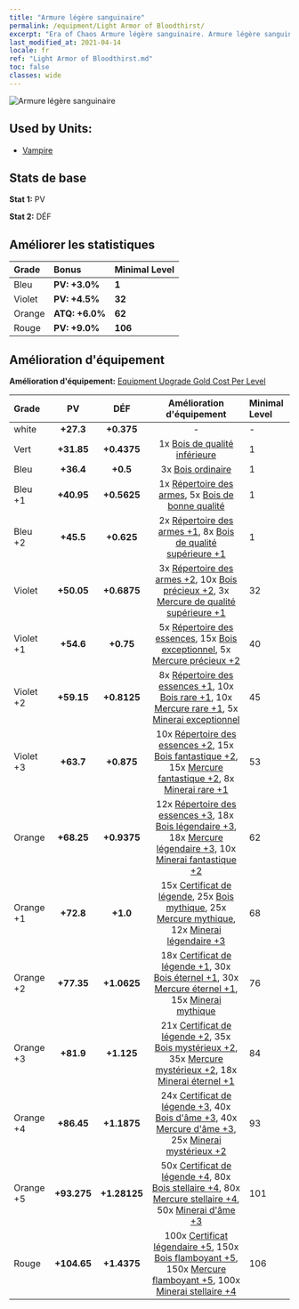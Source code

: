 ```yaml
---
title: "Armure légère sanguinaire"
permalink: /equipment/Light Armor of Bloodthirst/
excerpt: "Era of Chaos Armure légère sanguinaire. Armure légère sanguinaire"
last_modified_at: 2021-04-14
locale: fr
ref: "Light Armor of Bloodthirst.md"
toc: false
classes: wide
---
```


  ![Armure légère sanguinaire](/images/e/e_3042.png)

## Used by Units:

* [Vampire](/fr/units/Vampire/) 


## Stats de base
 **Stat 1:** PV

 **Stat 2:** DÉF

## Améliorer les statistiques

  |     Grade    |   Bonus | Minimal Level | 
  |:-------------|:--------|:--------------| 
  | Bleu | **PV: +3.0%** | **1** | 
  | Violet | **PV: +4.5%** | **32** | 
  | Orange | **ATQ: +6.0%** | **62** | 
  | Rouge | **PV: +9.0%** | **106** | 


## Amélioration d'équipement
 **Amélioration d'équipement:** [Equipment Upgrade Gold Cost Per Level](/equipment/EquipmentUpgradeCostPerLevel/) 

  |          Grade      | PV | DÉF | Amélioration d'équipement | Minimal Level |
  |:--------------------|:---------:|:---------:|:----------------:|:--------------|
  | white | **+27.3** | **+0.375** | - | - |
  | Vert | **+31.85** | **+0.4375** | 1x [Bois de qualité inférieure](/fr/Items/mat_1/) | 1 |
  | Bleu | **+36.4** | **+0.5** | 3x [Bois ordinaire](/fr/Items/mat_7/) | 1 |
  | Bleu +1 | **+40.95** | **+0.5625** | 1x [Répertoire des armes](/fr/Items/mat_18/), 5x [Bois de bonne qualité](/fr/Items/mat_13/) | 1 |
  | Bleu +2 | **+45.5** | **+0.625** | 2x [Répertoire des armes +1](/fr/Items/mat_25/), 8x [Bois de qualité supérieure +1](/fr/Items/mat_20/) | 1 |
  | Violet | **+50.05** | **+0.6875** | 3x [Répertoire des armes +2](/fr/Items/mat_32/), 10x [Bois précieux +2](/fr/Items/mat_27/), 3x [Mercure de qualité supérieure +1](/fr/Items/mat_21/) | 32 |
  | Violet +1 | **+54.6** | **+0.75** | 5x [Répertoire des essences](/fr/Items/mat_39/), 15x [Bois exceptionnel](/fr/Items/mat_34/), 5x [Mercure précieux +2](/fr/Items/mat_28/) | 40 |
  | Violet +2 | **+59.15** | **+0.8125** | 8x [Répertoire des essences +1](/fr/Items/mat_46/), 10x [Bois rare +1](/fr/Items/mat_41/), 10x [Mercure rare +1](/fr/Items/mat_42/), 5x [Minerai exceptionnel](/fr/Items/mat_33/) | 45 |
  | Violet +3 | **+63.7** | **+0.875** | 10x [Répertoire des essences +2](/fr/Items/mat_53/), 15x [Bois fantastique +2](/fr/Items/mat_48/), 15x [Mercure fantastique +2](/fr/Items/mat_49/), 8x [Minerai rare +1](/fr/Items/mat_40/) | 53 |
  | Orange | **+68.25** | **+0.9375** | 12x [Répertoire des essences +3](/fr/Items/mat_60/), 18x [Bois légendaire +3](/fr/Items/mat_55/), 18x [Mercure légendaire +3](/fr/Items/mat_56/), 10x [Minerai fantastique +2](/fr/Items/mat_47/) | 62 |
  | Orange +1 | **+72.8** | **+1.0** | 15x [Certificat de légende](/fr/Items/mat_67/), 25x [Bois mythique](/fr/Items/mat_62/), 25x [Mercure mythique](/fr/Items/mat_63/), 12x [Minerai légendaire +3](/fr/Items/mat_54/) | 68 |
  | Orange +2 | **+77.35** | **+1.0625** | 18x [Certificat de légende +1](/fr/Items/mat_74/), 30x [Bois éternel +1](/fr/Items/mat_69/), 30x [Mercure éternel +1](/fr/Items/mat_70/), 15x [Minerai mythique](/fr/Items/mat_61/) | 76 |
  | Orange +3 | **+81.9** | **+1.125** | 21x [Certificat de légende +2](/fr/Items/mat_81/), 35x [Bois mystérieux +2](/fr/Items/mat_76/), 35x [Mercure mystérieux +2](/fr/Items/mat_77/), 18x [Minerai éternel +1](/fr/Items/mat_68/) | 84 |
  | Orange +4 | **+86.45** | **+1.1875** | 24x [Certificat de légende +3](/fr/Items/mat_88/), 40x [Bois d'âme +3](/fr/Items/mat_83/), 40x [Mercure d'âme +3](/fr/Items/mat_84/), 25x [Minerai mystérieux +2](/fr/Items/mat_75/) | 93 |
  | Orange +5 | **+93.275** | **+1.28125** | 50x [Certificat de légende +4](/fr/Items/mat_95/), 80x [Bois stellaire +4](/fr/Items/mat_90/), 80x [Mercure stellaire +4](/fr/Items/mat_91/), 50x [Minerai d'âme +3](/fr/Items/mat_82/) | 101 |
  | Rouge | **+104.65** | **+1.4375** | 100x [Certificat légendaire +5](/fr/Items/mat_102/), 150x [Bois flamboyant +5](/fr/Items/mat_97/), 150x [Mercure flamboyant +5](/fr/Items/mat_98/), 100x [Minerai stellaire +4](/fr/Items/mat_89/) | 106 |

